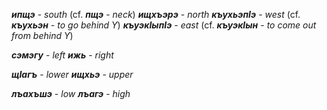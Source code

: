 **_ипщэ_** - _south_ (cf. **_пщэ_** - _neck_)
**_ищхъэрэ_** - _north_
**_къухьэпIэ_** - _west_ (cf. **_къухьэн_** - _to go behind Y_)
**_къуэкIыпIэ_** - _east_ (cf. **_къуэкIын_** - _to come out from behind Y_)

**_сэмэгу_** - _left_
**_ижь_** - _right_

**_щIагъ_** - _lower_
**_ищхьэ_** - _upper_

**_лъахъшэ_** - _low_
**_лъагэ_** - _high_
